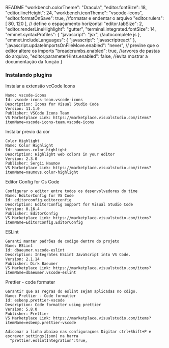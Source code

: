 README
      "workbench.colorTheme": "Dracula",
      "editor.fontSize": 18,
      "editor.lineHeight": 24,
      "workbench.iconTheme": "vscode-icons",
      "editor.formatOnSave": true, //formatar e endentar o arquivo
      "editor.rulers": [
          80,
          120
      ], // define o espaçamento horizontal 
      "editor.tabSize": 2,
      "editor.renderLineHighlight": "gutter",
      "terminal.integrated.fontSize": 14,
      "emmet.syntaxProfiles": {
          "javascript": "jsx", //autocomplete js
      },
      "emmet.includeLanguages": {
          "javascript": "javascriptreact"
      },
      "javascript.updateImportsOnFileMove.enabled": "never", // previne que o editor altere os imports
      "breadcrumbs.enabled": true, //arvores de pastas do arquivo,
      "editor.parameterHints.enabled": false, //evita mostrar a documentação da função
    }
  

### Instalando plugins
      
  Instalar a extensão vcCode Icons 
  
    Name: vscode-icons
    Id: vscode-icons-team.vscode-icons
    Description: Icons for Visual Studio Code
    Version: 11.1.0
    Publisher: VSCode Icons Team
    VS Marketplace Link: https://marketplace.visualstudio.com/items?itemName=vscode-icons-team.vscode-icons
  
  Instalar previo da cor
    
    Color Highlight 
    Name: Color Highlight
    Id: naumovs.color-highlight
    Description: Highlight web colors in your editor
    Version: 2.3.0
    Publisher: Sergii Naumov
    VS Marketplace Link: https://marketplace.visualstudio.com/items?itemName=naumovs.color-highlight
  
  Editor Config for Cs Code
    
    Configurar o editor entre todos os desenvolvedores do time
    Name: EditorConfig for VS Code
    Id: editorconfig.editorconfig
    Description: EditorConfig Support for Visual Studio Code
    Version: 0.16.4
    Publisher: EditorConfig
    VS Marketplace Link: https://marketplace.visualstudio.com/items?itemName=EditorConfig.EditorConfig
    
  ESLint
    
    Garanti manter padrões de codigo dentro do projeto
    Name: ESLint
    Id: dbaeumer.vscode-eslint
    Description: Integrates ESLint JavaScript into VS Code.
    Version: 2.1.14
    Publisher: Dirk Baeumer
    VS Marketplace Link: https://marketplace.visualstudio.com/items?itemName=dbaeumer.vscode-eslint

  Prettier - code formater

    Garantir que as regras do eslint sejam aplicadas no cdigo. 
    Name: Prettier - Code formatter
    Id: esbenp.prettier-vscode
    Description: Code formatter using prettier
    Version: 5.8.0
    Publisher: Prettier
    VS Marketplace Link: https://marketplace.visualstudio.com/items?itemName=esbenp.prettier-vscode
    
    Adiconar a linha abaixo nas configuraçoes Digitar ctrl+Shift+P e escrever settings(json) na barra
      "prettier.eslintIntegration":true,
